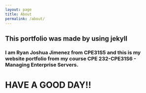 ```yaml
---
layout: page
title: About
permalink: /about/
---
```

## This portfolio was made by using jekyll

### I am Ryan Joshua Jimenez from CPE31S5 and this is my website portfolio from my course CPE 232-CPE31S6 - Managing Enterprise Servers.

# HAVE A GOOD DAY!!
